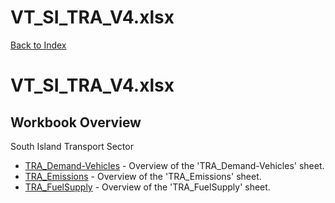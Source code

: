 # VT_SI_TRA_V4.xlsx

[Back to Index](../README.md)

# VT_SI_TRA_V4.xlsx

## Workbook Overview

South Island Transport Sector

- [TRA_Demand-Vehicles](TRA_Demand-Vehicles.md) - Overview of the 'TRA_Demand-Vehicles' sheet.
- [TRA_Emissions](TRA_Emissions.md) - Overview of the 'TRA_Emissions' sheet.
- [TRA_FuelSupply](TRA_FuelSupply.md) - Overview of the 'TRA_FuelSupply' sheet.
